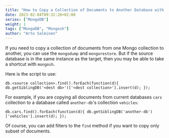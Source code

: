 ```yaml
---
title: "How to Copy a Collection of Documents to Another Database with mongosh"
date: 2023-02-04T09:32:28+02:00
series: ["MongoDB"]
weight: 1
tags: ["MongoDB", "Mongosh"]
author: "Arto Salminen"
---
```


If you need to copy a collection of documents from one Mongo collection to another, you can
use the `mongodump` and `mongorestore`. But if the source database is in the same instance
as the target, then you may be able to take a shortcut with `mongosh`.

Here is the script to use:

```
db.<source collection>.find().forEach(function(d){ db.getSiblingDB('<dest db>')['<dest collection>'].insert(d); });
```

For example, if you are copying all documents from current databases `cars` collection to a database
called `another-db`'s collection `vehicles`:

```
db.cars.find().forEach(function(d){ db.getSiblingDB('another-db')['vehicles'].insert(d); });
```

Of course, you can add filters to the `find` method if you want to copy only subset of documents.